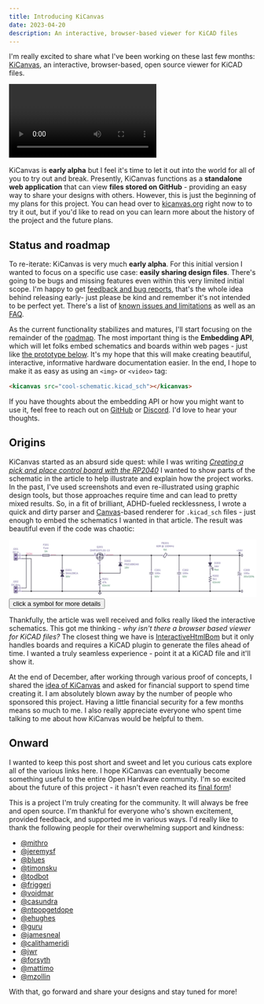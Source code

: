 ```yaml
---
title: Introducing KiCanvas
date: 2023-04-20
description: An interactive, browser-based viewer for KiCAD files
---
```


I'm really excited to share what I've been working on these last few months: [KiCanvas], an interactive, browser-based, open source viewer for KiCAD files.

<video controls>
  <source src="./demo.webm">
  <source src="./demo.mp4">
</video>

KiCanvas is **early alpha** but I feel it's time to let it out into the world for all of you to try out and break. Presently, KiCanvas functions as a **standalone web application** that can view **files stored on GitHub** - providing an easy way to share your designs with others. However, this is just the beginning of my plans for this project. You can head over to [kicanvas.org] right now to to try it out, but if you'd like to read on you can learn more about the history of the project and the future plans.

[KiCanvas]: https://kicanvas.org
[kicanvas.org]: https://kicanvas.org

## Status and roadmap

To re-iterate: KiCanvas is very much **early alpha**. For this initial version I wanted to focus on a specific use case: **easily sharing design files**. There's going to be bugs and missing features even within this very limited initial scope. I'm happy to get [feedback and bug reports][issues], that's the whole idea behind releasing early- just please be kind and remember it's not intended to be perfect yet. There's a list of [known issues and limitations][known issues] as well as an [FAQ].

As the current functionality stabilizes and matures, I'll start focusing on the remainder of the [roadmap]. The most important thing is the **Embedding API**, which will let folks embed schematics and boards within web pages - just like [the prototype below](#creating-kicanvas). It's my hope that this will make creating beautiful, interactive, informative hardware documentation easier. In the end, I hope to make it as easy as using an `<img>` or `<video>` tag:

```html
<kicanvas src="cool-schematic.kicad_sch"></kicanvas>
```

If you have thoughts about the embedding API or how you might want to use it, feel free to reach out on [GitHub][issues] or [Discord]. I'd love to hear your thoughts.

[issues]: https://github.com/theacodes/kicanvas/issues
[known issues]: https://github.com/theacodes/kicanvas#known-issues
[FAQ]: https://github.com/theacodes/kicanvas#faq
[roadmap]: https://github.com/theacodes/kicanvas#status-and-roadmap
[Discord]: https://discord.gg/UpfqghQ

## Origins

KiCanvas started as an absurd side quest: while I was writing *[Creating a pick and place control board with the RP2040][Starfish]* I wanted to show parts of the schematic in the article to help illustrate and explain how the project works. In the past, I've used screenshots and even re-illustrated using graphic design tools, but those approaches require time and can lead to pretty mixed results. So, in a fit of brilliant, ADHD-fueled recklessness, I wrote a quick and dirty parser and [Canvas]-based renderer for `.kicad_sch` files - just enough to embed the schematics I wanted in that article. The result was beautiful even if the code was chaotic:

<div>
  <kicad-schematic id="power-in-sch" src="../starfish-a-control-board-with-the-rp2040/power-in.kicad_sch">
    <img class="fallback" src="../starfish-a-control-board-with-the-rp2040/power-in.png"/>
    <div class="help">
      <button class="info" onclick="getElementById('power-in-sch').select_all()">click a symbol for more details <i class="far fa-question-circle"></i></button>
    </div>
  </kicad-schematic>
</div>

Thankfully, the article was well received and folks really liked the interactive schematics. This got me thinking - *why isn't there a browser based viewer for KiCAD files?* The closest thing we have is [InteractiveHtmlBom] but it only handles boards and requires a KiCAD plugin to generate the files ahead of time. I wanted a truly seamless experience - point it at a KiCAD file and it'll show it.

At the end of December, after working through various proof of concepts, I shared the [idea of KiCanvas] and asked for financial support to spend time creating it. I am absolutely blown away by the number of people who sponsored this project. Having a little financial security for a few months means so much to me. I also really appreciate everyone who spent time talking to me about how KiCanvas would be helpful to them.

[Starfish]: ./starfish-a-control-board-with-the-rp2040
[Canvas]: https://developer.mozilla.org/en-US/docs/Web/API/Canvas_API
[InteractiveHTMLBom]: https://github.com/openscopeproject/InteractiveHtmlBom
[idea of KiCanvas]: https://twitter.com/theavalkyrie/status/1608274303232970753

## Onward

I wanted to keep this post short and sweet and let you curious cats explore all of the various links here. I hope KiCanvas can eventually become something useful to the entire Open Hardware community. I'm so excited about the future of this project - it hasn't even reached its [final form]!

This is a project I'm truly creating for the community. It will always be free and open source. I'm thankful for everyone who's shown excitement, provided feedback, and supported me in various ways. I'd really like to thank the following people for their overwhelming support and kindness:

- [@mithro](https://github.com/mithro)
- [@jeremysf](https://github.com/jeremysf)
- [@blues](https://github.com/blues)
- [@timonsku](https://github.com/timonsku)
- [@todbot](https://github.com/todbot)
- [@friggeri](https://github.com/friggeri)
- [@voidmar](https://github.com/voidmar)
- [@casundra](https://github.com/casundra)
- [@ntpopgetdope](https://github.com/ntpopgetdope)
- [@ehughes](https://github.com/ehughes)
- [@guru](https://github.com/guru)
- [@jamesneal](https://github.com/jamesneal)
- [@calithameridi](https://github.com/calithameridi)
- [@jwr](https://github.com/jwr)
- [@forsyth](https://github.com/forsyth)
- [@mattimo](https://github.com/mattimo)
- [@mzollin](https://github.com/mzollin)

With that, go forward and share your designs and stay tuned for more!

[final form]: https://www.youtube.com/watch?v=6h0GRhIKgD8

<kicad-schematic-dialog></kicad-schematic-dialog>
<link rel="stylesheet" href="../starfish-a-control-board-with-the-rp2040/kicanvas/style.css" />
<link rel="stylesheet" href="../starfish-a-control-board-with-the-rp2040/kicanvas.css" />
<script type="module" src="../starfish-a-control-board-with-the-rp2040/kicanvas/kicanvas.js"></script>
